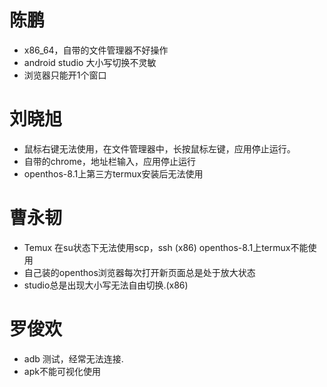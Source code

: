 
# 陈鹏
- x86_64，自带的文件管理器不好操作
- android studio 大小写切换不灵敏
- 浏览器只能开1个窗口

# 刘晓旭
- 鼠标右键无法使用，在文件管理器中，长按鼠标左键，应用停止运行。
- 自带的chrome，地址栏输入，应用停止运行
- openthos-8.1上第三方termux安装后无法使用

# 曹永韧
- Temux 在su状态下无法使用scp，ssh  (x86)  openthos-8.1上termux不能使用
- 自己装的openthos浏览器每次打开新页面总是处于放大状态
- studio总是出现大小写无法自由切换.(x86)

# 罗俊欢
- adb 测试，经常无法连接.
- apk不能可视化使用
